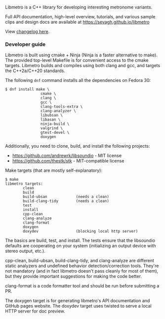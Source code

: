 Libmetro is a C++ library for developing interesting metronome variants.

Full API documentation, high-level overview, tutorials, and various sample clips and design docs are available at https://sevagh.github.io/libmetro

View [changelog here](./CHANGELOG.md).

### Developer guide

Libmetro is built using cmake + Ninja (Ninja is a faster alternative to make). The provided top-level Makefile is for convenient access to the cmake targets. Libmetro builds and compiles using both clang and gcc, and targets the C++2a/C++20 standards.

The following `dnf` command installs all the dependencies on Fedora 30:

```
$ dnf install make \
                cmake \
                clang \
                gcc \
                clang-tools-extra \
                clang-analyzer \
                libubsan \
                libasan \
                ninja-build \
                valgrind \
                gtest-devel \
                doxygen
```

Additionally, you need to clone, build, and install the following projects:

* https://github.com/andrewrk/libsoundio - MIT license
* https://github.com/thestk/stk - MIT-compatible license

Make targets (that are mostly self-explanatory):

```
$ make
libmetro targets:
        clean
        build
        build-ubsan             (needs a clean)
        build-clang-tidy        (needs a clean)
        test
        install
        cpp-clean
        clang-analyze
        clang-format
        doxygen
        doxydev                 (blocking local http server)
```

The basics are build, test, and install. The tests ensure that the libsoundio defaults are cooperating on your system (initializing an output device with stereo output, etc.).

cpp-clean, build-ubsan, build-clang-tidy, and clang-analyze are different static analyzers and undefined behavior detection/correction tools. They're not mandatory (and in fact libmetro doesn't pass cleanly for most of them), but they provide important suggestions for making the code better.

clang-format is a code formatter tool and should be run before submitting a PR.

The doxygen target is for generating libmetro's API documentation and GitHub pages website. The doxydev target uses twisted to serve a local HTTP server for doc preview.
